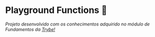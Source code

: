 <h1>Playground Functions 🎢</h1>
<p><em>Projeto desenvolvido com os conhecimentos adquirido no módulo de Fundamentos da <a href="https://www.betrybe.com/" alt="Site da Trybe">Trybe!</a></em></p>
